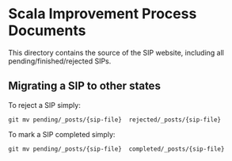 # Scala Improvement Process Documents

This directory contains the source of the SIP website, including all pending/finished/rejected SIPs.


## Migrating a SIP to other states

To reject a SIP simply:

    git mv pending/_posts/{sip-file}  rejected/_posts/{sip-file}

To mark a SIP completed simply:

    git mv pending/_posts/{sip-file}  completed/_posts/{sip-file}
